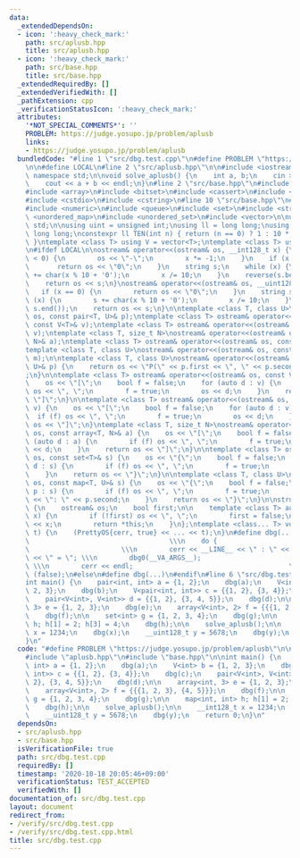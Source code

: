 ```yaml
---
data:
  _extendedDependsOn:
  - icon: ':heavy_check_mark:'
    path: src/aplusb.hpp
    title: src/aplusb.hpp
  - icon: ':heavy_check_mark:'
    path: src/base.hpp
    title: src/base.hpp
  _extendedRequiredBy: []
  _extendedVerifiedWith: []
  _pathExtension: cpp
  _verificationStatusIcon: ':heavy_check_mark:'
  attributes:
    '*NOT_SPECIAL_COMMENTS*': ''
    PROBLEM: https://judge.yosupo.jp/problem/aplusb
    links:
    - https://judge.yosupo.jp/problem/aplusb
  bundledCode: "#line 1 \"src/dbg.test.cpp\"\n#define PROBLEM \"https://judge.yosupo.jp/problem/aplusb\"\
    \n\n#define LOCAL\n#line 2 \"src/aplusb.hpp\"\n\n#include <iostream>\n\nusing\
    \ namespace std;\n\nvoid solve_aplusb() {\n    int a, b;\n    cin >> a >> b;\n\
    \    cout << a + b << endl;\n}\n#line 2 \"src/base.hpp\"\n#include <algorithm>\n\
    #include <array>\n#include <bitset>\n#include <cassert>\n#include <complex>\n\
    #include <cstdio>\n#include <cstring>\n#line 10 \"src/base.hpp\"\n#include <map>\n\
    #include <numeric>\n#include <queue>\n#include <set>\n#include <string>\n#include\
    \ <unordered_map>\n#include <unordered_set>\n#include <vector>\n\nusing namespace\
    \ std;\n\nusing uint = unsigned int;\nusing ll = long long;\nusing ull = unsigned\
    \ long long;\nconstexpr ll TEN(int n) { return (n == 0) ? 1 : 10 * TEN(n - 1);\
    \ }\ntemplate <class T> using V = vector<T>;\ntemplate <class T> using VV = V<V<T>>;\n\
    \n#ifdef LOCAL\n\nostream& operator<<(ostream& os, __int128_t x) {\n    if (x\
    \ < 0) {\n        os << \"-\";\n        x *= -1;\n    }\n    if (x == 0) {\n \
    \       return os << \"0\";\n    }\n    string s;\n    while (x) {\n        s\
    \ += char(x % 10 + '0');\n        x /= 10;\n    }\n    reverse(s.begin(), s.end());\n\
    \    return os << s;\n}\nostream& operator<<(ostream& os, __uint128_t x) {\n \
    \   if (x == 0) {\n        return os << \"0\";\n    }\n    string s;\n    while\
    \ (x) {\n        s += char(x % 10 + '0');\n        x /= 10;\n    }\n    reverse(s.begin(),\
    \ s.end());\n    return os << s;\n}\n\ntemplate <class T, class U>\nostream& operator<<(ostream&\
    \ os, const pair<T, U>& p);\ntemplate <class T> ostream& operator<<(ostream& os,\
    \ const V<T>& v);\ntemplate <class T> ostream& operator<<(ostream& os, const deque<T>&\
    \ v);\ntemplate <class T, size_t N>\nostream& operator<<(ostream& os, const array<T,\
    \ N>& a);\ntemplate <class T> ostream& operator<<(ostream& os, const set<T>& s);\n\
    template <class T, class U>\nostream& operator<<(ostream& os, const map<T, U>&\
    \ m);\n\ntemplate <class T, class U>\nostream& operator<<(ostream& os, const pair<T,\
    \ U>& p) {\n    return os << \"P(\" << p.first << \", \" << p.second << \")\"\
    ;\n}\n\ntemplate <class T> ostream& operator<<(ostream& os, const V<T>& v) {\n\
    \    os << \"[\";\n    bool f = false;\n    for (auto d : v) {\n        if (f)\
    \ os << \", \";\n        f = true;\n        os << d;\n    }\n    return os <<\
    \ \"]\";\n}\n\ntemplate <class T> ostream& operator<<(ostream& os, const deque<T>&\
    \ v) {\n    os << \"[\";\n    bool f = false;\n    for (auto d : v) {\n      \
    \  if (f) os << \", \";\n        f = true;\n        os << d;\n    }\n    return\
    \ os << \"]\";\n}\ntemplate <class T, size_t N>\nostream& operator<<(ostream&\
    \ os, const array<T, N>& a) {\n    os << \"[\";\n    bool f = false;\n    for\
    \ (auto d : a) {\n        if (f) os << \", \";\n        f = true;\n        os\
    \ << d;\n    }\n    return os << \"]\";\n}\n\ntemplate <class T> ostream& operator<<(ostream&\
    \ os, const set<T>& s) {\n    os << \"{\";\n    bool f = false;\n    for (auto\
    \ d : s) {\n        if (f) os << \", \";\n        f = true;\n        os << d;\n\
    \    }\n    return os << \"}\";\n}\n\ntemplate <class T, class U>\nostream& operator<<(ostream&\
    \ os, const map<T, U>& s) {\n    os << \"{\";\n    bool f = false;\n    for (auto\
    \ p : s) {\n        if (f) os << \", \";\n        f = true;\n        os << p.first\
    \ << \": \" << p.second;\n    }\n    return os << \"}\";\n}\n\nstruct PrettyOS\
    \ {\n    ostream& os;\n    bool first;\n\n    template <class T> auto operator<<(T&&\
    \ x) {\n        if (!first) os << \", \";\n        first = false;\n        os\
    \ << x;\n        return *this;\n    }\n};\ntemplate <class... T> void dbg0(T&&...\
    \ t) {\n    (PrettyOS{cerr, true} << ... << t);\n}\n#define dbg(...)         \
    \                                   \\\n    do {                             \
    \                       \\\n        cerr << __LINE__ << \" : \" << #__VA_ARGS__\
    \ << \" = \"; \\\n        dbg0(__VA_ARGS__);                                 \
    \ \\\n        cerr << endl;                                       \\\n    } while\
    \ (false);\n#else\n#define dbg(...)\n#endif\n#line 6 \"src/dbg.test.cpp\"\n\n\
    int main() {\n    pair<int, int> a = {1, 2};\n    dbg(a);\n    V<int> b = {1,\
    \ 2, 3};\n    dbg(b);\n    V<pair<int, int>> c = {{1, 2}, {3, 4}};\n    dbg(c);\n\
    \    pair<V<int>, V<int>> d = {{1, 2}, {3, 4, 5}};\n    dbg(d);\n\n    array<int,\
    \ 3> e = {1, 2, 3};\n    dbg(e);\n    array<V<int>, 2> f = {{{1, 2, 3}, {4, 5}}};\n\
    \    dbg(f);\n\n    set<int> g = {1, 2, 3, 4};\n    dbg(g);\n\n    map<int, int>\
    \ h; h[1] = 2; h[3] = 4;\n    dbg(h);\n\n    solve_aplusb();\n\n    __int128_t\
    \ x = 1234;\n    dbg(x);\n    __uint128_t y = 5678;\n    dbg(y);\n    return 0;\n\
    }\n"
  code: "#define PROBLEM \"https://judge.yosupo.jp/problem/aplusb\"\n\n#define LOCAL\n\
    #include \"aplusb.hpp\"\n#include \"base.hpp\"\n\nint main() {\n    pair<int,\
    \ int> a = {1, 2};\n    dbg(a);\n    V<int> b = {1, 2, 3};\n    dbg(b);\n    V<pair<int,\
    \ int>> c = {{1, 2}, {3, 4}};\n    dbg(c);\n    pair<V<int>, V<int>> d = {{1,\
    \ 2}, {3, 4, 5}};\n    dbg(d);\n\n    array<int, 3> e = {1, 2, 3};\n    dbg(e);\n\
    \    array<V<int>, 2> f = {{{1, 2, 3}, {4, 5}}};\n    dbg(f);\n\n    set<int>\
    \ g = {1, 2, 3, 4};\n    dbg(g);\n\n    map<int, int> h; h[1] = 2; h[3] = 4;\n\
    \    dbg(h);\n\n    solve_aplusb();\n\n    __int128_t x = 1234;\n    dbg(x);\n\
    \    __uint128_t y = 5678;\n    dbg(y);\n    return 0;\n}\n"
  dependsOn:
  - src/aplusb.hpp
  - src/base.hpp
  isVerificationFile: true
  path: src/dbg.test.cpp
  requiredBy: []
  timestamp: '2020-10-18 20:05:46+09:00'
  verificationStatus: TEST_ACCEPTED
  verifiedWith: []
documentation_of: src/dbg.test.cpp
layout: document
redirect_from:
- /verify/src/dbg.test.cpp
- /verify/src/dbg.test.cpp.html
title: src/dbg.test.cpp
---
```

